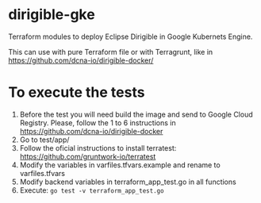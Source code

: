# dirigible-gke

Terraform modules to deploy Eclipse Dirigible in Google Kubernets Engine.

This can use with pure Terraform file or with Terragrunt, like in https://github.com/dcna-io/dirigible-docker/

# To execute the tests

1. Before the test you will need build the image and send to Google Cloud Registry. Please, follow the 1 to 6 instructions in https://github.com/dcna-io/dirigible-docker
2. Go to test/app/
3. Follow the oficial instructions to install terratest: https://github.com/gruntwork-io/terratest
4. Modify the variables in varfiles.tfvars.example and rename to varfiles.tfvars
5. Modify backend variables in terraform_app_test.go in all functions
6. Execute: ``` go test -v terraform_app_test.go ```
